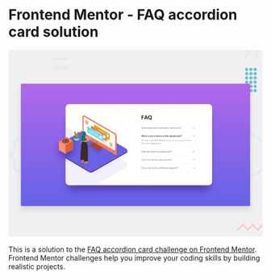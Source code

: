 # Frontend Mentor - FAQ accordion card solution

![Design preview for the FAQ accordion card coding challenge](./public/design/desktop-preview.jpg)

This is a solution to the [FAQ accordion card challenge on Frontend Mentor](https://www.frontendmentor.io/challenges/faq-accordion-card-XlyjD0Oam). Frontend Mentor challenges help you improve your coding skills by building realistic projects. 